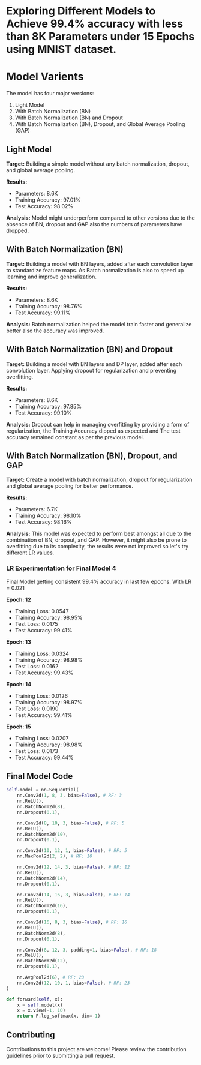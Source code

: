 # Exploring Different Models to Achieve 99.4% accuracy with less than 8K Parameters under 15 Epochs using MNIST dataset.

# Model Varients

The model has four major versions:

1. Light Model
2. With Batch Normalization (BN)
3. With Batch Normalization (BN) and Dropout
4. With Batch Normalization (BN), Dropout, and Global Average Pooling (GAP)

## Light Model

**Target:** Building a simple model without any batch normalization, dropout, and global average pooling.

**Results:** 
- Parameters: 8.6K 
- Training Accuracy: 97.01%
- Test Accuracy: 98.02%

**Analysis:** Model might underperform compared to other versions due to the absence of BN, dropout and GAP also the numbers of parameters have dropped.

## With Batch Normalization (BN)

**Target:** Building a model with BN layers, added after each convolution layer to standardize feature maps. As Batch normalization is also to speed up learning and improve generalization.

**Results:** 
- Parameters: 8.6K 
- Training Accuracy: 98.76%
- Test Accuracy: 99.11%

**Analysis:** Batch normalization helped the model train faster and generalize better also the accuracy was improved.

## With Batch Normalization (BN) and Dropout

**Target:** Building a model with BN layers and DP layer, added after each convolution layer. Applying dropout for regularization and preventing overfitting.

**Results:** 
- Parameters: 8.6K 
- Training Accuracy: 97.85%
- Test Accuracy: 99.10%

**Analysis:** Dropout can help in managing overfitting by providing a form of regularization, the Training Accuracy dipped as expected and The test accuracy remained constant as per the previous model.

## With Batch Normalization (BN), Dropout, and GAP

**Target:** Create a model with batch normalization, dropout for regularization and global average pooling for better performance.

**Results:** 
- Parameters: 6.7K 
- Training Accuracy: 98.10%
- Test Accuracy: 98.16%

**Analysis:** This model was expected to perform best amongst all due to the combination of BN, dropout, and GAP. However, it might also be prone to overfitting due to its complexity, the results were not improved so let's try different LR values.

### LR Experimentation for Final Model 4

Final Model getting consistent 99.4% accuracy in last few epochs. With LR = 0.021

**Epoch: 12**
- Training Loss: 0.0547 
- Training Accuracy: 98.95%
- Test Loss: 0.0175
- Test Accuracy: 99.41%

**Epoch: 13**
- Training Loss: 0.0324 
- Training Accuracy: 98.98%
- Test Loss: 0.0162
- Test Accuracy: 99.43%

**Epoch: 14**
- Training Loss: 0.0126 
- Training Accuracy: 98.97%
- Test Loss: 0.0190
- Test Accuracy: 99.41%

**Epoch: 15**
- Training Loss: 0.0207 
- Training Accuracy: 98.98%
- Test Loss: 0.0173
- Test Accuracy: 99.44%

## Final Model Code

```python
self.model = nn.Sequential(
    nn.Conv2d(1, 8, 3, bias=False), # RF: 3
    nn.ReLU(),
    nn.BatchNorm2d(8),
    nn.Dropout(0.1),

    nn.Conv2d(8, 10, 3, bias=False), # RF: 5
    nn.ReLU(),
    nn.BatchNorm2d(10),
    nn.Dropout(0.1),

    nn.Conv2d(10, 12, 1, bias=False), # RF: 5
    nn.MaxPool2d(2, 2), # RF: 10

    nn.Conv2d(12, 14, 3, bias=False), # RF: 12
    nn.ReLU(),
    nn.BatchNorm2d(14),
    nn.Dropout(0.1),

    nn.Conv2d(14, 16, 3, bias=False), # RF: 14
    nn.ReLU(),
    nn.BatchNorm2d(16),
    nn.Dropout(0.1),

    nn.Conv2d(16, 8, 3, bias=False), # RF: 16
    nn.ReLU(),
    nn.BatchNorm2d(8),
    nn.Dropout(0.1),

    nn.Conv2d(8, 12, 3, padding=1, bias=False), # RF: 18
    nn.ReLU(),
    nn.BatchNorm2d(12),
    nn.Dropout(0.1),

    nn.AvgPool2d(6), # RF: 23
    nn.Conv2d(12, 10, 1, bias=False), # RF: 23
)

def forward(self, x):
    x = self.model(x)
    x = x.view(-1, 10)
    return F.log_softmax(x, dim=-1)
```

## Contributing

Contributions to this project are welcome! Please review the contribution guidelines prior to submitting a pull request.

